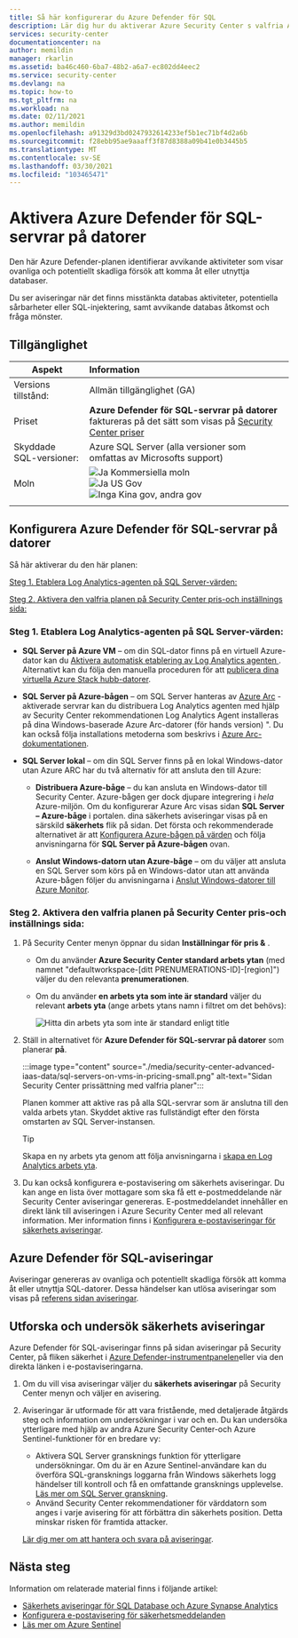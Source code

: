 ```yaml
---
title: Så här konfigurerar du Azure Defender för SQL
description: Lär dig hur du aktiverar Azure Security Center s valfria Azure Defender för SQL-plan
services: security-center
documentationcenter: na
author: memildin
manager: rkarlin
ms.assetid: ba46c460-6ba7-48b2-a6a7-ec802dd4eec2
ms.service: security-center
ms.devlang: na
ms.topic: how-to
ms.tgt_pltfrm: na
ms.workload: na
ms.date: 02/11/2021
ms.author: memildin
ms.openlocfilehash: a91329d3bd0247932614233ef5b1ec71bf4d2a6b
ms.sourcegitcommit: f28ebb95ae9aaaff3f87d8388a09b41e0b3445b5
ms.translationtype: MT
ms.contentlocale: sv-SE
ms.lasthandoff: 03/30/2021
ms.locfileid: "103465471"
---
```

# <a name="enable-azure-defender-for-sql-servers-on-machines"></a>Aktivera Azure Defender för SQL-servrar på datorer 

Den här Azure Defender-planen identifierar avvikande aktiviteter som visar ovanliga och potentiellt skadliga försök att komma åt eller utnyttja databaser.

Du ser aviseringar när det finns misstänkta databas aktiviteter, potentiella sårbarheter eller SQL-injektering, samt avvikande databas åtkomst och fråga mönster.

## <a name="availability"></a>Tillgänglighet

|Aspekt|Information|
|----|:----|
|Versions tillstånd:|Allmän tillgänglighet (GA)|
|Priset|**Azure Defender för SQL-servrar på datorer** faktureras på det sätt som visas på [Security Center priser](https://azure.microsoft.com/pricing/details/security-center/)|
|Skyddade SQL-versioner:|Azure SQL Server (alla versioner som omfattas av Microsofts support)|
|Moln|![Ja](./media/icons/yes-icon.png) Kommersiella moln<br>![Ja](./media/icons/yes-icon.png) US Gov<br>![Inga](./media/icons/no-icon.png) Kina gov, andra gov|
|||

## <a name="set-up-azure-defender-for-sql-servers-on-machines"></a>Konfigurera Azure Defender för SQL-servrar på datorer

Så här aktiverar du den här planen:

[Steg 1. Etablera Log Analytics-agenten på SQL Server-värden:](#step-1-provision-the-log-analytics-agent-on-your-sql-servers-host)

[Steg 2. Aktivera den valfria planen på Security Center pris-och inställnings sida:](#step-2-enable-the-optional-plan-in-security-centers-pricing-and-settings-page)


### <a name="step-1-provision-the-log-analytics-agent-on-your-sql-servers-host"></a>Steg 1. Etablera Log Analytics-agenten på SQL Server-värden:

- **SQL Server på Azure VM** – om din SQL-dator finns på en virtuell Azure-dator kan du [Aktivera automatisk etablering av Log Analytics agenten <a name="auto-provision-mma"></a>](security-center-enable-data-collection.md#auto-provision-mma). Alternativt kan du följa den manuella proceduren för att [publicera dina virtuella Azure Stack hubb-datorer](quickstart-onboard-machines.md?pivots=azure-portal#onboard-your-azure-stack-hub-vms).
- **SQL Server på Azure-bågen** – om SQL Server hanteras av [Azure Arc](../azure-arc/index.yml) -aktiverade servrar kan du distribuera Log Analytics agenten med hjälp av Security Center rekommendationen Log Analytics Agent installeras på dina Windows-baserade Azure Arc-datorer (för hands version) ". Du kan också följa installations metoderna som beskrivs i [Azure Arc-dokumentationen](../azure-arc/servers/manage-vm-extensions.md).

- **SQL Server lokal** – om din SQL Server finns på en lokal Windows-dator utan Azure ARC har du två alternativ för att ansluta den till Azure:
    
    - **Distribuera Azure-båge** – du kan ansluta en Windows-dator till Security Center. Azure-bågen ger dock djupare integrering i *hela* Azure-miljön. Om du konfigurerar Azure Arc visas sidan **SQL Server – Azure-båge** i portalen. dina säkerhets aviseringar visas på en särskild **säkerhets** flik på sidan. Det första och rekommenderade alternativet är att [Konfigurera Azure-bågen på värden](../azure-arc/servers/onboard-portal.md#install-and-validate-the-agent-on-windows) och följa anvisningarna för **SQL Server på Azure-bågen** ovan.
        
    - **Anslut Windows-datorn utan Azure-båge** – om du väljer att ansluta en SQL Server som körs på en Windows-dator utan att använda Azure-bågen följer du anvisningarna i [Anslut Windows-datorer till Azure Monitor](../azure-monitor/agents/agent-windows.md).


### <a name="step-2-enable-the-optional-plan-in-security-centers-pricing-and-settings-page"></a>Steg 2. Aktivera den valfria planen på Security Center pris-och inställnings sida:

1. På Security Center menyn öppnar du sidan **Inställningar för pris &** .

    - Om du använder **Azure Security Center standard arbets ytan** (med namnet "defaultworkspace-[ditt PRENUMERATIONS-ID]-[region]") väljer du den relevanta **prenumerationen**.

    - Om du använder **en arbets yta som inte är standard** väljer du relevant **arbets yta** (ange arbets ytans namn i filtret om det behövs):

        ![Hitta din arbets yta som inte är standard enligt title](./media/security-center-advanced-iaas-data/pricing-and-settings-workspaces.png)

1. Ställ in alternativet för **Azure Defender för SQL-servrar på datorer** som planerar **på**. 

    :::image type="content" source="./media/security-center-advanced-iaas-data/sql-servers-on-vms-in-pricing-small.png" alt-text="Sidan Security Center prissättning med valfria planer":::

    Planen kommer att aktive ras på alla SQL-servrar som är anslutna till den valda arbets ytan. Skyddet aktive ras fullständigt efter den första omstarten av SQL Server-instansen.

    >[!TIP] 
    > Skapa en ny arbets yta genom att följa anvisningarna i [skapa en Log Analytics arbets yta](../azure-monitor/logs/quick-create-workspace.md).


1. Du kan också konfigurera e-postavisering om säkerhets aviseringar. 
    Du kan ange en lista över mottagare som ska få ett e-postmeddelande när Security Center aviseringar genereras. E-postmeddelandet innehåller en direkt länk till aviseringen i Azure Security Center med all relevant information. Mer information finns i [Konfigurera e-postaviseringar för säkerhets aviseringar](security-center-provide-security-contact-details.md).


## <a name="azure-defender-for-sql-alerts"></a>Azure Defender för SQL-aviseringar
Aviseringar genereras av ovanliga och potentiellt skadliga försök att komma åt eller utnyttja SQL-datorer. Dessa händelser kan utlösa aviseringar som visas på [referens sidan aviseringar](alerts-reference.md#alerts-sql-db-and-warehouse).

## <a name="explore-and-investigate-security-alerts"></a>Utforska och undersök säkerhets aviseringar

Azure Defender för SQL-aviseringar finns på sidan aviseringar på Security Center, på fliken säkerhet i [Azure Defender-instrumentpanelen](azure-defender-dashboard.md)eller via den direkta länken i e-postaviseringarna.

1. Om du vill visa aviseringar väljer du **säkerhets aviseringar** på Security Center menyn och väljer en avisering.

1. Aviseringar är utformade för att vara fristående, med detaljerade åtgärds steg och information om undersökningar i var och en. Du kan undersöka ytterligare med hjälp av andra Azure Security Center-och Azure Sentinel-funktioner för en bredare vy:

    * Aktivera SQL Server gransknings funktion för ytterligare undersökningar. Om du är en Azure Sentinel-användare kan du överföra SQL-gransknings loggarna från Windows säkerhets logg händelser till kontroll och få en omfattande gransknings upplevelse. [Läs mer om SQL Server granskning](/sql/relational-databases/security/auditing/create-a-server-audit-and-server-audit-specification?preserve-view=true&view=sql-server-ver15).
    * Använd Security Center rekommendationer för värddatorn som anges i varje avisering för att förbättra din säkerhets position. Detta minskar risken för framtida attacker. 

    [Lär dig mer om att hantera och svara på aviseringar](security-center-managing-and-responding-alerts.md).


## <a name="next-steps"></a>Nästa steg

Information om relaterade material finns i följande artikel:

- [Säkerhets aviseringar för SQL Database och Azure Synapse Analytics](alerts-reference.md#alerts-sql-db-and-warehouse)
- [Konfigurera e-postavisering för säkerhetsmeddelanden](security-center-provide-security-contact-details.md)
- [Läs mer om Azure Sentinel](../sentinel/index.yml)